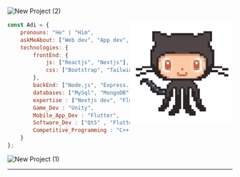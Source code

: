 ![New Project (2)](https://user-images.githubusercontent.com/59229608/101164714-abf9cd00-365f-11eb-9112-02989ffb6874.png)

<img align='right' src="https://raw.githubusercontent.com/iCharlesZ/FigureBed/master/img/octocat.gif" width="230">

```javascript
const Adi = {
    pronouns: "He" | "Him",
    askMeAbout: ["Web dev", "App dev", "Game dev", "Software dev"],
    technologies: {
        frontEnd: {
            js: ["Reactjs", "Nextjs"],
            css: ["Bootstrap", "Tailwind CSS", "Material Ui", "Mantine Dev"]
        },
        backEnd: ["Node.js", "Express.js" ,"Django", "Nestjs", "Golang" ],
        databases: ["MySql", "MongoDB" , "Firebase"],
        expertise : ["Nextjs dev", "Flutter dev"],
        Game_Dev : "Unity",
        Mobile_App_Dev : "Flutter",
        Software_Dev : ["Qt5" , "Flutter" , "Electron.js"],
        Competitive_Programming : "C++"
    }
};
```


![New Project (1)](https://user-images.githubusercontent.com/59229608/101164787-c92e9b80-365f-11eb-894a-d94d4f39f61b.png)

---
